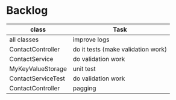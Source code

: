 # Backlog

| class | Task |
| --- | --- | 
| all classes | improve logs  |
| ContactController |  do it tests (make validation work) | 
| ContactService   |  do validation work |
| MyKeyValueStorage   |  unit test |
| ContactServiceTest   |  do validation work |
| ContactController   |  pagging |



